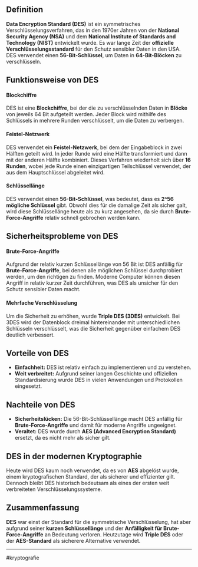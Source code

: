 ## Definition

**Data Encryption Standard (DES)** ist ein symmetrisches Verschlüsselungsverfahren, das in den 1970er Jahren von der **National Security Agency (NSA)** und dem **National Institute of Standards and Technology (NIST)** entwickelt wurde. Es war lange Zeit der **offizielle Verschlüsselungsstandard** für den Schutz sensibler Daten in den USA. DES verwendet einen **56-Bit-Schlüssel**, um Daten in **64-Bit-Blöcken** zu verschlüsseln.

## Funktionsweise von DES

#### Blockchiffre

DES ist eine **Blockchiffre**, bei der die zu verschlüsselnden Daten in **Blöcke** von jeweils 64 Bit aufgeteilt werden. Jeder Block wird mithilfe des Schlüssels in mehrere Runden verschlüsselt, um die Daten zu verbergen.

#### Feistel-Netzwerk

DES verwendet ein **Feistel-Netzwerk**, bei dem der Eingabeblock in zwei Hälften geteilt wird. In jeder Runde wird eine Hälfte transformiert und dann mit der anderen Hälfte kombiniert. Dieses Verfahren wiederholt sich über **16 Runden**, wobei jede Runde einen einzigartigen Teilschlüssel verwendet, der aus dem Hauptschlüssel abgeleitet wird.

#### Schlüssellänge

DES verwendet einen **56-Bit-Schlüssel**, was bedeutet, dass es **2^56 mögliche Schlüssel** gibt. Obwohl dies für die damalige Zeit als sicher galt, wird diese Schlüssellänge heute als zu kurz angesehen, da sie durch **Brute-Force-Angriffe** relativ schnell gebrochen werden kann.

## Sicherheitsprobleme von DES

#### Brute-Force-Angriffe

Aufgrund der relativ kurzen Schlüssellänge von 56 Bit ist DES anfällig für **Brute-Force-Angriffe**, bei denen alle möglichen Schlüssel durchprobiert werden, um den richtigen zu finden. Moderne Computer können diesen Angriff in relativ kurzer Zeit durchführen, was DES als unsicher für den Schutz sensibler Daten macht.

#### Mehrfache Verschlüsselung

Um die Sicherheit zu erhöhen, wurde **Triple DES (3DES)** entwickelt. Bei 3DES wird der Datenblock dreimal hintereinander mit unterschiedlichen Schlüsseln verschlüsselt, was die Sicherheit gegenüber einfachem DES deutlich verbessert.

## Vorteile von DES

- **Einfachheit:** DES ist relativ einfach zu implementieren und zu verstehen.
- **Weit verbreitet:** Aufgrund seiner langen Geschichte und offiziellen Standardisierung wurde DES in vielen Anwendungen und Protokollen eingesetzt.

## Nachteile von DES

- **Sicherheitslücken:** Die 56-Bit-Schlüssellänge macht DES anfällig für **Brute-Force-Angriffe** und damit für moderne Angriffe ungeeignet.
- **Veraltet:** DES wurde durch **AES (Advanced Encryption Standard)** ersetzt, da es nicht mehr als sicher gilt.

## DES in der modernen Kryptographie

Heute wird DES kaum noch verwendet, da es von **AES** abgelöst wurde, einem kryptografischen Standard, der als sicherer und effizienter gilt. Dennoch bleibt DES historisch bedeutsam als eines der ersten weit verbreiteten Verschlüsselungssysteme.

## Zusammenfassung

**DES** war einst der Standard für die symmetrische Verschlüsselung, hat aber aufgrund seiner **kurzen Schlüssellänge** und der **Anfälligkeit für Brute-Force-Angriffe** an Bedeutung verloren. Heutzutage wird **Triple DES** oder der **AES-Standard** als sicherere Alternative verwendet.

---

#kryptografie 
